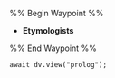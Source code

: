%% Begin Waypoint %%
- **Etymologists**

%% End Waypoint %%

```dataviewjs
await dv.view("prolog");
```